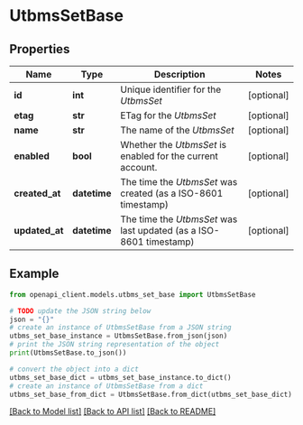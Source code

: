 # UtbmsSetBase


## Properties

Name | Type | Description | Notes
------------ | ------------- | ------------- | -------------
**id** | **int** | Unique identifier for the *UtbmsSet* | [optional] 
**etag** | **str** | ETag for the *UtbmsSet* | [optional] 
**name** | **str** | The name of the *UtbmsSet* | [optional] 
**enabled** | **bool** | Whether the *UtbmsSet* is enabled for the current account. | [optional] 
**created_at** | **datetime** | The time the *UtbmsSet* was created (as a ISO-8601 timestamp) | [optional] 
**updated_at** | **datetime** | The time the *UtbmsSet* was last updated (as a ISO-8601 timestamp) | [optional] 

## Example

```python
from openapi_client.models.utbms_set_base import UtbmsSetBase

# TODO update the JSON string below
json = "{}"
# create an instance of UtbmsSetBase from a JSON string
utbms_set_base_instance = UtbmsSetBase.from_json(json)
# print the JSON string representation of the object
print(UtbmsSetBase.to_json())

# convert the object into a dict
utbms_set_base_dict = utbms_set_base_instance.to_dict()
# create an instance of UtbmsSetBase from a dict
utbms_set_base_from_dict = UtbmsSetBase.from_dict(utbms_set_base_dict)
```
[[Back to Model list]](../README.md#documentation-for-models) [[Back to API list]](../README.md#documentation-for-api-endpoints) [[Back to README]](../README.md)


